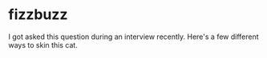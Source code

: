 # fizzbuzz

I got asked this question during an interview recently. 
Here's a few different ways to skin this cat.

